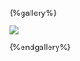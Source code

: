 {%gallery%}

![](https://alyx111.oss-cn-shenzhen.aliyuncs.com/travel/chengdu/chengdu(1).jpg)

{%endgallery%}